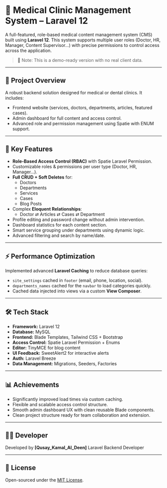 # 🏥 Medical Clinic Management System – Laravel 12

A full-featured, role-based medical content management system (CMS) built using **Laravel 12**. This system supports multiple user roles (Doctor, HR, Manager, Content Supervisor...) with precise permissions to control access across the application.

> 🚨 Note: This is a demo-ready version with no real client data.

---

## 🌟 Project Overview

A robust backend solution designed for medical or dental clinics. It includes:

- Frontend website (services, doctors, departments, articles, featured cases).
- Admin dashboard for full content and access control.
- Advanced role and permission management using Spatie with ENUM support.

---

## 🔐 Key Features

- **Role-Based Access Control (RBAC)** with Spatie Laravel Permission.
- Customizable roles & permissions per user type (Doctor, HR, Manager...).
- **Full CRUD + Soft Deletes** for:
  - Doctors
  - Departments
  - Services
  - Cases
  - Blog Posts
- Complex **Eloquent Relationships**:
  - Doctor ⇄ Articles ⇄ Cases ⇄ Department
- Profile editing and password change without admin intervention.
- Dashboard statistics for each content section.
- Smart service grouping under departments using dynamic logic.
- Advanced filtering and search by name/date.

---

## ⚡ Performance Optimization

Implemented advanced **Laravel Caching** to reduce database queries:

- `site_settings` cached in `footer` (email, phone, location, social).
- `departments_names` cached for the `navbar` to load categories quickly.
- Cached data injected into views via a custom **View Composer**.

---

## 🛠 Tech Stack

- **Framework:** Laravel 12
- **Database:** MySQL
- **Frontend:** Blade Templates, Tailwind CSS + Bootstrap
- **Access Control:** Spatie Laravel Permission + Enums
- **Editor:** TinyMCE for blog content
- **UI Feedback:** SweetAlert2 for interactive alerts
- **Auth:** Laravel Breeze
- **Data Management:** Migrations, Seeders, Factories

---

## 📊 Achievements

- Significantly improved load times via custom caching.
- Flexible and scalable access control structure.
- Smooth admin dashboard UX with clean reusable Blade components.
- Clean project structure ready for team collaboration and extension.

---

## 🧑‍💻 Developer

Developed by **[Qusay_Kamal_Al_Deen]**
Laravel Backend Developer

---

## 📄 License

Open-sourced under the [MIT License](LICENSE).


